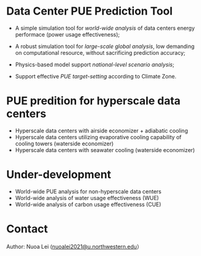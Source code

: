 # Data Center PUE Prediction Tool

* A simple simulation tool for *world-wide analysis* of data centers energy performace (power usage effectiveness);
  
* A robust simulation tool for *large-scale global analysis*, low demanding on computational resource, without sacrificing prediction accuracy;

* Physics-based model support *national-level scenario analysis*;

* Support effective *PUE target-setting* according to Climate Zone.


  
# PUE predition for hyperscale data centers

* Hyperscale data centers with airside economizer + adiabatic cooling
* Hyperscale data centers utilizing evaporative cooling capability of cooling towers (waterside economizer)
* Hyperscale data centers with seawater cooling (waterside economizer)


# Under-development

* World-wide PUE analysis for non-hyperscale data centers
* World-wide analysis of water usage effectiveness (WUE)
* World-wide analysis of carbon usage effectiveness (CUE)

# Contact
Author: Nuoa Lei (nuoalei2021@u.northwestern.edu）


